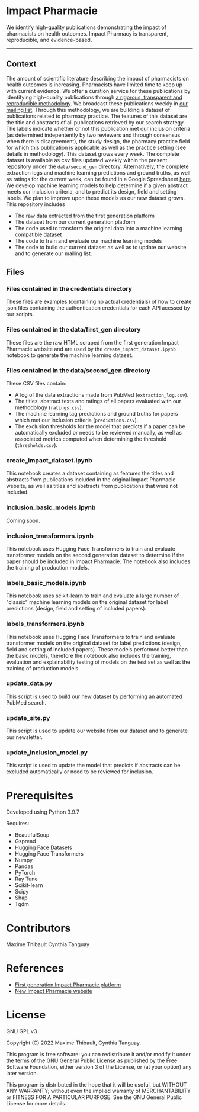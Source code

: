 # Impact Pharmacie

We identify high-quality publications demonstrating the impact of pharmacists on health outcomes. Impact Pharmacy is transparent, reproducible, and evidence-based.

---

## Context

The amount of scientific literature describing the impact of pharmacists on health outcomes is increasing. Pharmacists have limited time to keep up with current evidence. We offer a curation service for these publications by identifying high-quality publications through [a rigorous, transparent and reproducible methodology](https://impactpharmacie.net/methodology/). We broadcast these publications weekly in [our mailing list](https://impactpharmacy.net). Through this methodology, we are building a dataset of publications related to pharmacy practice. The features of this dataset are the title and abstracts of all publications retrieved by our search strategy. The labels indicate whether or not this publication met our inclusion criteria (as determined indepentently by two reviewers and through consensus when there is disagreement), the study design, the pharmacy practice field for which this publication is applicable as well as the practice setting (see details in methodology). This dataset grows every week. The complete dataset is available as csv files updated weekly within the present repository under the `data/second_gen` directory. Alternatively, the complete extraction logs and machine learning predictions and ground truths, as well as ratings for the current week, can be found in a Google Spreadsheet [here](https://docs.google.com/spreadsheets/d/1Zm_Wx19BhAf-d3MM18hbxyc8us_Irrsloy_YP_5g-Ao/edit?usp=sharing). We develop machine learning models to help determine if a given abstract meets our inclusion criteria, and to predict its design, field and setting labels. We plan to improve upon these models as our new dataset grows. This repository includes 

- The raw data extracted from the first generation platform
- The dataset from our current generation platform
- The code used to transform the original data into a machine learning compatible dataset
- The code to train and evaluate our machine learning models
- The code to build our current dataset as well as to update our website and to generate our mailing list.

## Files

### Files contained in the credentials directory

These files are examples (containing no actual credentials) of how to create json files containing the authentication credentials for each API acessed by our scripts.

### Files contained in the data/first_gen directory

These files are the raw HTML scraped from the first generation Impact Pharmacie website and are used by the `create_impact_dataset.ipynb` notebook to generate the machine learning dataset.

### Files contained in the data/second_gen directory

These CSV files contain:

- A log of the data extractions made from PubMed (`extraction_log.csv`).
- The titles, abstract texts and ratings of all papers evaluated with our methodology (`ratings.csv`).
- The machine learning tag predictions and ground truths for papers which met our inclusion criteria (`predictions.csv`).
- The exclusion thresholds for the model that predicts if a paper can be automatically excluded or needs to be reviewed manually, as well as associated metrics computed when determining the threshold (`thresholds.csv`).

### create_impact_dataset.ipynb

This notebook creates a dataset containing as features the titles and abstracts from publications included in the original Impact Pharmacie website, as well as titles and abstracts from publications that were not included.

### inclusion_basic_models.ipynb

Coming soon.

### inclusion_transformers.ipynb

This notebook uses Hugging Face Transformers to train and evaluate transformer models on the second generation dataset to determine if the paper should be included in Impact Pharmacie. The notebook also includes the training of production models.

### labels_basic_models.ipynb

This notebook uses scikit-learn to train and evaluate a large number of "classic" machine learning models on the original dataset for label predictions (design, field and setting of included papers).

### labels_transformers.ipynb

This notebook uses Hugging Face Transformers to train and evaluate transformer models on the original dataset for label predictions (design, field and setting of included papers). These models performed better than the basic models, therefore the notebook also includes the training, evaluation and explainability testing of models on the test set as well as the training of production models.

### update_data.py

This script is used to build our new dataset by performing an automated PubMed search.

### update_site.py

This script is used to update our website from our dataset and to generate our newsletter.

### update_inclusion_model.py

This script is used to update the model that predicts if abstracts can be excluded automatically or need to be reviewed for inclusion.

# Prerequisites

Developed using Python 3.9.7

Requires:

- BeautifulSoup
- Gspread
- Hugging Face Datasets
- Hugging Face Transformers
- Numpy
- Pandas
- PyTorch
- Ray Tune
- Scikit-learn
- Scipy
- Shap
- Tqdm


# Contributors

Maxime Thibault
Cynthia Tanguay

# References

- [First generation Impact Pharmacie platform](http://impactpharmacie.org)
- [New Impact Pharmacie website](https://impactpharmacie.net)

# License

GNU GPL v3

Copyright (C) 2022 Maxime Thibault, Cynthia Tanguay.

This program is free software: you can redistribute it and/or modify
it under the terms of the GNU General Public License as published by
the Free Software Foundation, either version 3 of the License, or
(at your option) any later version.

This program is distributed in the hope that it will be useful,
but WITHOUT ANY WARRANTY; without even the implied warranty of
MERCHANTABILITY or FITNESS FOR A PARTICULAR PURPOSE.  See the
GNU General Public License for more details.
